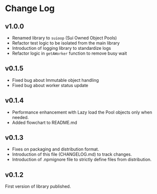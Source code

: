 # Change Log

## v1.0.0
- Renamed library to `suioop` (Sui Owned Object Pools)
- Refactor test logic to be isolated from the main library
- Introduction of logging library to standardize logs 
- Refactor logic in `getAWorker` function to remove busy wait


## v0.1.5
- Fixed bug about Immutable object handling
- Fixed bug about worker status update

## v0.1.4

- Performance enhancement with Lazy load the Pool objects only when needed.
- Added flowchart to README.md



## v0.1.3

 - Fixes on packaging and distribution format.
 - Introduction of this file (CHANGELOG.md) to track changes.
 - Introduction of .npmignore file to strictly define files from distribution.

## v0.1.2

First version of library published.
